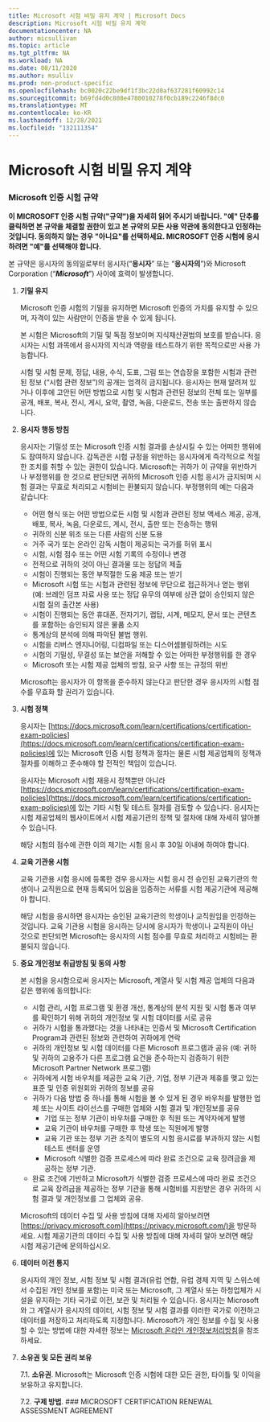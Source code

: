 ```yaml
---
title: Microsoft 시험 비밀 유지 계약 | Microsoft Docs
description: Microsoft 시험 비밀 유지 계약
documentationcenter: NA
author: micsullivan
ms.topic: article
ms.tgt_pltfrm: NA
ms.workload: NA
ms.date: 08/11/2020
ms.author: msulliv
ms.prod: non-product-specific
ms.openlocfilehash: bc0020c22be9df1f3bc22d0af637281f60992c14
ms.sourcegitcommit: b69fd4d0c808e4780010278f0cb189c2246f8dc0
ms.translationtype: MT
ms.contentlocale: ko-KR
ms.lasthandoff: 12/28/2021
ms.locfileid: "132111354"
---
```

# <a name="microsoft-exam-non-disclosure-agreement"></a>Microsoft 시험 비밀 유지 계약

### <a name="microsoft-certification-exam-agreement"></a>Microsoft 인증 시험 규약

**이 MICROSOFT 인증 시험 규약("규약")을 자세히 읽어 주시기 바랍니다. "예" 단추를 클릭하면 본 규약을 체결할 권한이 있고 본 규약의 모든 사용 약관에 동의한다고 인정하는 것입니다. 동의하지 않는 경우 "아니요"를 선택하세요. MICROSOFT 인증 시험에 응시하려면 "예"를 선택해야 합니다.**

본 규약은 응시자의 동의일로부터 응시자(“**응시자**” 또는 “**응시자의**”)와 Microsoft Corporation (“**_Microsoft_**”) 사이에 효력이 발생합니다.

1. **기밀 유지**

    Microsoft 인증 시험의 기밀을 유지하면 Microsoft 인증의 가치를 유지할 수 있으며, 자격이 있는 사람만이 인증을 받을 수 있게 됩니다.

    본 시험은 Microsoft의 기밀 및 독점 정보이며 지식재산권법의 보호를 받습니다. 응시자는 시험 과목에서 응시자의 지식과 역량을 테스트하기 위한 목적으로만 사용 가능합니다.

    시험 및 시험 문제, 정답, 내용, 수식, 도표, 그림 또는 연습장을 포함한 시험과 관련된 정보 (“시험 관련 정보”)의 공개는 엄격히 금지됩니다. 응시자는 현재 알려져 있거나 이후에 고안된 어떤 방법으로 시험 및 시험과 관련된 정보의 전체 또는 일부를 공개, 배포, 복사, 전시, 게시, 요약, 촬영, 녹음, 다운로드, 전송 또는 출판하지 않습니다.

2. **응시자 행동 방침**

    응시자는 기밀성 또는 Microsoft 인증 시험 결과를 손상시킬 수 있는 어떠한 행위에도 참여하지 않습니다. 감독관은 시험 규정을 위반하는 응시자에게 즉각적으로 적절한 조치를 취할 수 있는 권한이 있습니다. Microsoft는 귀하가 이 규약을 위반하거나 부정행위를 한 것으로 판단되면 귀하의 Microsoft 인증 시험 응시가 금지되며 시험 결과는 무효로 처리되고 시험비는 환불되지 않습니다. 부정행위의 예는 다음과 같습니다:

    - 어떤 형식 또는 어떤 방법으로든 시험 및 시험과 관련된 정보 액세스 제공, 공개, 배포, 복사, 녹음, 다운로드, 게시, 전시, 출판 또는 전송하는 행위
    - 귀하의 신분 위조 또는 다른 사람의 신분 도용
    - 거주 국가 또는 온라인 감독 시험이 제공되는 국가를 허위 표시
    - 시험, 시험 점수 또는 어떤 시험 기록의 수정이나 변경
    - 전적으로 귀하의 것이 아닌 결과물 또는 정답의 제출
    - 시험이 진행되는 동안 부적절한 도움 제공 또는 받기
    - Microsoft 시험 또는 시험과 관련된 정보에 무단으로 접근하거나 얻는 행위 (예: 브레인 덤프 자료 사용 또는 정답 유무의 여부에 상관 없이 승인되지 않은 시험 질의 출간본 사용)
    - 시험이 진행되는 동안 휴대폰, 전자기기, 랩탑, 시계, 메모지, 문서 또는 콘텐츠를 포함하는 승인되지 않은 물품 소지
    - 통계상의 분석에 의해 파악된 불법 행위.
    - 시험을 리버스 엔지니어링, 디컴파일 또는 디스어셈블링하려는 시도
    - 시험의 기밀성, 무결성 또는 보안을 저해할 수 있는 어떠한 부정행위를 한 경우
    - Microsoft 또는 시험 제공 업체의 방침, 요구 사항 또는 규정의 위반

    Microsoft는 응시자가 이 항목을 준수하지 않는다고 판단한 경우 응시자의 시험 점수를 무효화 할 권리가 있습니다.

3. **시험 정책**

    응시자는 [https://docs.microsoft.com/learn/certifications/certification-exam-policies](https://docs.microsoft.com/learn/certifications/certification-exam-policies)에 있는 Microsoft 인증 시험 정책과 절차는 물론 시험 제공업체의 정책과 절차를 이해하고 준수해야 할 전적인 책임이 있습니다.

    응시자는 Microsoft 시험 재응시 정책뿐만 아니라 [https://docs.microsoft.com/learn/certifications/certification-exam-policies](https://docs.microsoft.com/learn/certifications/certification-exam-policies)에 있는 기타 시험 및 테스트 절차를 검토할 수 있습니다. 응시자는 시험 제공업체의 웹사이트에서 시험 제공기관의 정책 및 절차에 대해 자세히 알아볼 수 있습니다.

    해당 시험의 점수에 관한 이의 제기는 시험 응시 후 30일 이내에 하여야 합니다.

4. **교육 기관용 시험**

    교육 기관용 시험 응시에 등록한 경우 응시자는 시험 응시 전 승인된 교육기관의 학생이나 교직원으로 현재 등록되어 있음을 입증하는 서류를 시험 제공기관에 제공해야 합니다.

    해당 시험을 응시하면 응시자는 승인된 교육기관의 학생이나 교직원임을 인정하는 것입니다. 교육 기관용 시험을 응시하는 당시에 응시자가 학생이나 교직원이 아닌 것으로 판단되면 Microsoft는 응시자의 시험 점수를 무효로 처리하고 시험비는 환불되지 않습니다.

5. **중요 개인정보 취급방침 및 동의 사항**

    본 시험을 응시함으로써 응시자는 Microsoft, 계열사 및 시험 제공 업체의 다음과 같은 행위에 동의합니다:

    -  시험 관리, 시험 프로그램 및 환경 개선, 통계상의 분석 지원 및 시험 통과 여부를 확인하기 위해 귀하의 개인정보 및 시험 데이터를 서로 공유
    - 귀하가 시험을 통과했다는 것을 나타내는 인증서 및 Microsoft Certification Program과 관련된 정보와 관련하여 귀하에게 연락
    - 귀하의 개인정보 및 시험 데이터를 다른 Microsoft 프로그램과 공유 (예: 귀하 및 귀하의 고용주가 다른 프로그램 요건을 준수하는지 검증하기 위한 Microsoft Partner Network 프로그램)
    - 귀하에게 시험 바우처를 제공한 교육 기관, 기업, 정부 기관과 제휴를 맺고 있는 표준 및 인증 위원회와 귀하의 정보를 공유
    - 귀하가 다음 방법 중 하나를 통해 시험을 볼 수 있게 된 경우 바우처를 발행한 업체 또는 사이트 라이선스를 구매한 업체와 시험 결과 및 개인정보를 공유
        - 기업 또는 정부 기관이 바우처를 구매한 후 직원 또는 계약자에게 발행
        - 교육 기관이 바우처를 구매한 후 학생 또는 직원에게 발행
        - 교육 기관 또는 정부 기관 조직이 별도의 시험 응시료를 부과하지 않는 시험 테스트 센터를 운영
        - Microsoft 식별한 검증 프로세스에 따라 완료 조건으로 교육 장려금을 제공하는 정부 기관.
    - 완료 조건에 기반하고 Microsoft가 식별한 검증 프로세스에 따라 완료 조건으로 교육 장려금을 제공하는 정부 기관을 통해 시험비를 지원받은 경우 귀하의 시험 결과 및 개인정보를 그 업체와 공유.

    Microsoft의 데이터 수집 및 사용 방침에 대해 자세히 알아보려면 [https://privacy.microsoft.com](https://privacy.microsoft.com/)을 방문하세요. 시험 제공기관의 데이터 수집 및 사용 방침에 대해 자세히 알아 보려면 해당 시험 제공기관에 문의하십시오.

6. **데이터 이전 통지**

    응시자의 개인 정보, 시험 정보 및 시험 결과(유럽 연합, 유럽 경제 지역 및 스위스에서 수집된 개인 정보를 포함)는 미국 또는 Microsoft, 그 계열사 또는 하청업체가 시설을 유지하는 기타 국가로 이전, 보관 및 처리될 수 있습니다. 응시자는 Microsoft와 그 계열사가 응시자의 데이터, 시험 정보 및 시험 결과를 이러한 국가로 이전하고 데이터를 저장하고 처리하도록 지정합니다. Microsoft가 개인 정보를 수집 및 사용할 수 있는 방법에 대한 자세한 정보는 [Microsoft 온라인 개인정보처리방침](https://go.microsoft.com/fwlink/?LinkId=248681)을 참조하세요.

7. **소유권 및 모든 권리 보유**

    7.1. **소유권**. Microsoft는 Microsoft 인증 시험에 대한 모든 권한, 타이틀 및 이익을 보유하고 유지합니다.

    7.2. **구제 방법**. ### MICROSOFT CERTIFICATION RENEWAL ASSESSMENT AGREEMENT




